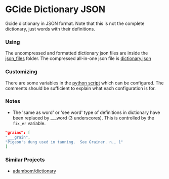 # GCide Dictionary JSON

Gcide dictionary in JSON format. Note that this is not the complete dictionary, just words with their definitions.


### Using

The uncompressed and formatted dictionary json files are inside the [json_files](json_files/) folder.
The compressed all-in-one json file is [dictionary.json](dictionary.json)


### Customizing

There are some variables in the [python script](gcide_parser.py) which can be configured. The comments should be sufficient to explain what each configuration is for.


### Notes

* The 'same as word' or 'see word' type of definitions in dictionary have been replaced by ___word (3 underscores). This is controlled by the `fix_er` variable.
```json
"grains": [
"___grain",
"Pigeon's dung used in tanning.  See Grainer. n., 1"
]
```


### Similar Projects

* [adambom/dictionary](https://github.com/adambom/dictionary)